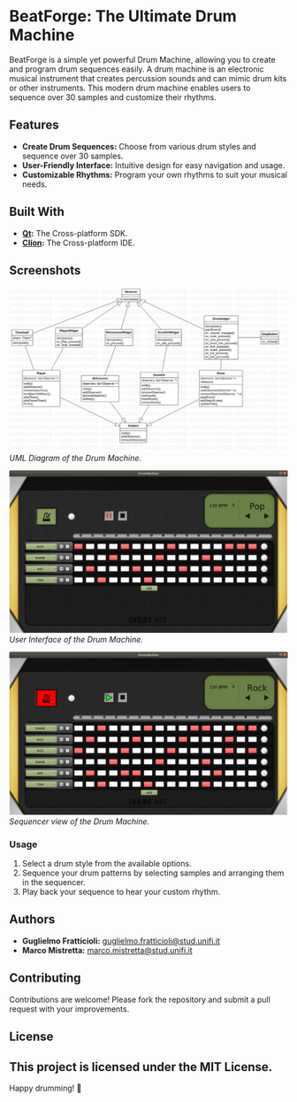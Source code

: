 # BeatForge: The Ultimate Drum Machine

BeatForge is a simple yet powerful Drum Machine, allowing you to create and program drum sequences easily. A drum machine is an electronic musical instrument that creates percussion sounds and can mimic drum kits or other instruments. This modern drum machine enables users to sequence over 30 samples and customize their rhythms.

## Features

- **Create Drum Sequences:** Choose from various drum styles and sequence over 30 samples.
- **User-Friendly Interface:** Intuitive design for easy navigation and usage.
- **Customizable Rhythms:** Program your own rhythms to suit your musical needs.

## Built With

- **[Qt](https://www.qt.io):** The Cross-platform SDK.
- **[Clion](https://www.jetbrains.com):** The Cross-platform IDE.

## Screenshots

![UML Diagram](README%20images/DrumMachineUML.png)
*UML Diagram of the Drum Machine.*

![Drum Machine Interface](README%20images/DrumMachine.png)
*User Interface of the Drum Machine.*

![Drum Machine Sequencer](README%20images/DrumMachine2.png)
*Sequencer view of the Drum Machine.*

### Usage

1. Select a drum style from the available options.
2. Sequence your drum patterns by selecting samples and arranging them in the sequencer.
3. Play back your sequence to hear your custom rhythm.

## Authors

- **Guglielmo Fratticioli:** [guglielmo.fratticioli@stud.unifi.it](mailto:guglielmo.fratticioli@stud.unifi.it)
- **Marco Mistretta:** [marco.mistretta@stud.unifi.it](mailto:marco.mistretta@stud.unifi.it)

## Contributing

Contributions are welcome! Please fork the repository and submit a pull request with your improvements.

## License

This project is licensed under the MIT License.
---

Happy drumming! 🥁
